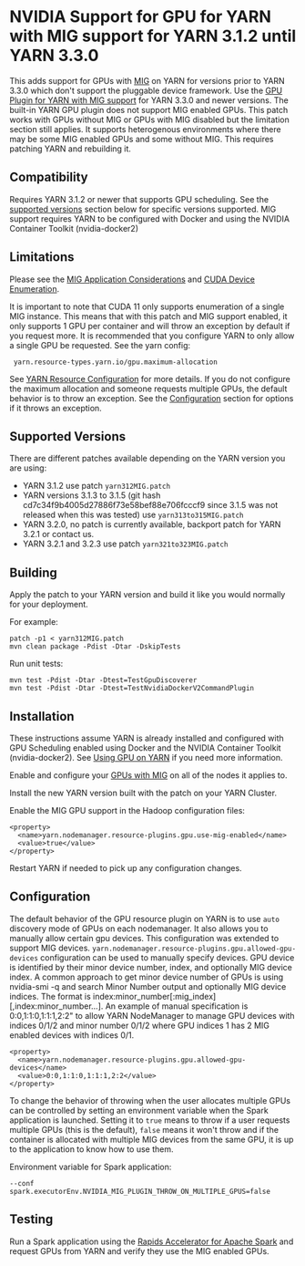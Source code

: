 # NVIDIA Support for GPU for YARN with MIG support for YARN 3.1.2 until YARN 3.3.0

This adds support for GPUs with [MIG](https://docs.nvidia.com/datacenter/tesla/mig-user-guide/) on YARN for versions prior to
YARN 3.3.0 which don't support the pluggable device framework. Use the [GPU Plugin for YARN with MIG support](../../device-plugins/gpu-mig/README.md)
for YARN 3.3.0 and newer versions. The built-in YARN GPU plugin does not support MIG enabled GPUs. This patch
works with GPUs without MIG or GPUs with MIG disabled but the limitation section still applies. It supports heterogenous
environments where there may be some MIG enabled GPUs and some without MIG. This requires patching YARN and rebuilding it.

## Compatibility

Requires YARN 3.1.2 or newer that supports GPU scheduling. See the [supported versions](#supported-versions) section below for specific versions supported.
MIG support requires YARN to be configured with Docker and using the NVIDIA Container Toolkit (nvidia-docker2)

## Limitations

Please see the [MIG Application Considerations](https://docs.nvidia.com/datacenter/tesla/mig-user-guide/#app-considerations)
and [CUDA Device Enumeration](https://docs.nvidia.com/datacenter/tesla/mig-user-guide/index.html#cuda-visible-devices).

It is important to note that CUDA 11 only supports enumeration of a single MIG instance. This means that with this patch 
and MIG support enabled, it only supports 1 GPU per container and will throw an exception by default if you request more.
It is recommended that you configure YARN to only allow a single GPU be requested. See the yarn config:
```
 yarn.resource-types.yarn.io/gpu.maximum-allocation
```
See [YARN Resource Configuration](https://hadoop.apache.org/docs/r3.1.2/hadoop-yarn/hadoop-yarn-site/ResourceModel.html) for more details.
If you do not configure the maximum allocation and someone requests multiple GPUs, the default behavior is to throw an exception.
See the [Configuration](#configuration) section for options if it throws an exception.

## Supported Versions
There are different patches available depending on the YARN version you are using:

- YARN 3.1.2 use patch `yarn312MIG.patch`
- YARN versions 3.1.3 to 3.1.5 (git hash cd7c34f9b4005d27886f73e58bef88e706fcccf9 since 3.1.5 was not released when this was tested) use `yarn313to315MIG.patch`
- YARN 3.2.0, no patch is currently available, backport patch for YARN 3.2.1 or contact us.
- YARN 3.2.1 and 3.2.3 use patch `yarn321to323MIG.patch`

## Building
Apply the patch to your YARN version and build it like you would normally for your deployment.

For example:
```
patch -p1 < yarn312MIG.patch
mvn clean package -Pdist -Dtar -DskipTests
```

Run unit tests:
```
mvn test -Pdist -Dtar -Dtest=TestGpuDiscoverer
mvn test -Pdist -Dtar -Dtest=TestNvidiaDockerV2CommandPlugin
```

## Installation

These instructions assume YARN is already installed and configured with GPU Scheduling enabled using Docker and the NVIDIA Container Toolkit (nvidia-docker2).
See [Using GPU on YARN](https://hadoop.apache.org/docs/current/hadoop-yarn/hadoop-yarn-site/UsingGpus.html) if you need more information. 

Enable and configure your [GPUs with MIG](https://docs.nvidia.com/datacenter/tesla/mig-user-guide/index.html) on all of the nodes it applies to.

Install the new YARN version built with the patch on your YARN Cluster.

Enable the MIG GPU support in the Hadoop configuration files:

```
<property>
  <name>yarn.nodemanager.resource-plugins.gpu.use-mig-enabled</name>
  <value>true</value>
</property>

```

Restart YARN if needed to pick up any configuration changes.

## Configuration

The default behavior of the GPU resource plugin on YARN is to use `auto` discovery mode of GPUs on each nodemanager.
It also allows you to manually allow certain gpu devices. This configuration was extended to support MIG devices.
`yarn.nodemanager.resource-plugins.gpu.allowed-gpu-devices` configuration can be used to manually specify devices.
GPU device is identified by their minor device number, index, and optionally MIG device index. A common approach to get
minor device number of GPUs is using nvidia-smi -q and search Minor Number output and optionally MIG device indices.
The format is index:minor_number[:mig_index][,index:minor_number...]. An example of manual specification is
0:0,1:1:0,1:1:1,2:2" to allow YARN NodeManager to manage GPU devices with indices 0/1/2 and minor number 0/1/2
where GPU indices 1 has 2 MIG enabled devices with indices 0/1.
```
<property>
  <name>yarn.nodemanager.resource-plugins.gpu.allowed-gpu-devices</name>
  <value>0:0,1:1:0,1:1:1,2:2</value>
</property>
```

To change the behavior of throwing when the user allocates multiple GPUs can be controlled by setting an environment variable
when the Spark application is launched. Setting it to `true` means to throw if a user requests multiple GPUs (this is the default), `false`
means it won't throw and if the container is allocated with multiple MIG devices from the same GPU, it is up to the
application to know how to use them.

Environment variable for Spark application:
```
--conf spark.executorEnv.NVIDIA_MIG_PLUGIN_THROW_ON_MULTIPLE_GPUS=false
```

## Testing
Run a Spark application using the [Rapids Accelerator for Apache Spark](https://nvidia.github.io/spark-rapids/) and request GPUs
from YARN and verify they use the MIG enabled GPUs.
